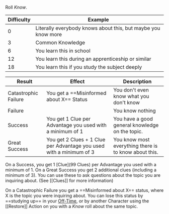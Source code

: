 Roll *Know*.

| Difficulty | Example                                                       |
| ---------- | ------------------------------------------------------------- |
| 0          | Literally everybody knows about this, but maybe you know more |
| 3          | Common Knowledge                                              |
| 6          | You learn this in school                                      |
| 12         | You learn this during an apprenticeship or similar            |
| 18         | You learn this if you study the subject deeply                |

| Result               | Effect                                                              | Description                                           |
| -------------------- | ------------------------------------------------------------------- | ----------------------------------------------------- |
| Catastrophic Failure | You get a ==Misinformed about X== Status                            | You don't even know what you don't know               |
| Failure              |                                                                     | You know nothing                                      |
| Success              | You get 1 Clue per Advantage you used with a minimum of 1           | You have a good general knowledge on the topic.       |
| Great Success        | You get 2 Clues + 1 Clue per Advantage you used with a minimum of 3 | You know most everything there is to know about this. |

On a Success, you get 1 [Clue](99 Clues) per Advantage you used with a minimum of 1. On a Great Success you get 2 additional clues (including a minimum of 3). You can use these to ask questions about the topic you are inquiring about. (See [[Clues]] for more information)

On a Catastrophic Failure you get a ==Misinformed about X== status, where X is the topic you were inquiring about. You can lose this status by ==studying up== in your [Off-Time](50%20Off-Time), or by another Character using the [[Restore]] Action on you with a _Know_ roll about the same topic.